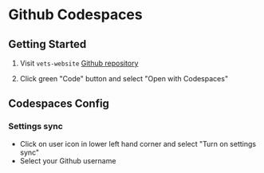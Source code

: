 # Github Codespaces




## Getting Started

1. Visit `vets-website` [Github repository](https://github.com/department-of-veterans-affairs/vets-website)

1. Click green "Code" button and select "Open with Codespaces"



## Codespaces Config

### Settings sync

- Click on user icon in lower left hand corner and select "Turn on settings sync"
- Select your Github username